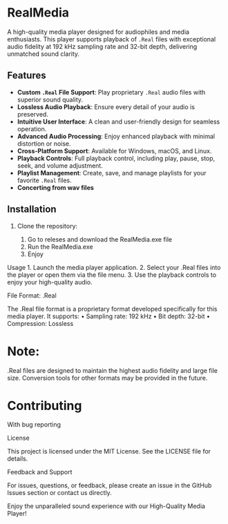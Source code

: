 
# RealMedia

A high-quality media player designed for audiophiles and media enthusiasts. This player supports playback of `.Real` files with exceptional audio fidelity at 192 kHz sampling rate and 32-bit depth, delivering unmatched sound clarity.

## Features

- **Custom `.Real` File Support**: Play proprietary `.Real` audio files with superior sound quality.
- **Lossless Audio Playback**: Ensure every detail of your audio is preserved.
- **Intuitive User Interface**: A clean and user-friendly design for seamless operation.
- **Advanced Audio Processing**: Enjoy enhanced playback with minimal distortion or noise.
- **Cross-Platform Support**: Available for Windows, macOS, and Linux.
- **Playback Controls**: Full playback control, including play, pause, stop, seek, and volume adjustment.
- **Playlist Management**: Create, save, and manage playlists for your favorite `.Real` files.
- **Concerting from wav files**

## Installation

1. Clone the repository:
  
    1. Go to releses and download the RealMedia.exe file
    2. Run the RealMedia.exe
	3. Enjoy

Usage
	1.	Launch the media player application.
	2.	Select your .Real files into the player or open them via the file menu.
	3.	Use the playback controls to enjoy your high-quality audio.

File Format: .Real

The .Real file format is a proprietary format developed specifically for this media player. It supports:
	•	Sampling rate: 192 kHz
	•	Bit depth: 32-bit
	•	Compression: Lossless

# Note: 
.Real files are designed to maintain the highest audio fidelity and large file size. Conversion tools for other formats may be provided in the future.

# Contributing

With bug reporting

License

This project is licensed under the MIT License. See the LICENSE file for details.

Feedback and Support

For issues, questions, or feedback, please create an issue in the GitHub Issues section or contact us directly.

Enjoy the unparalleled sound experience with our High-Quality Media Player!

